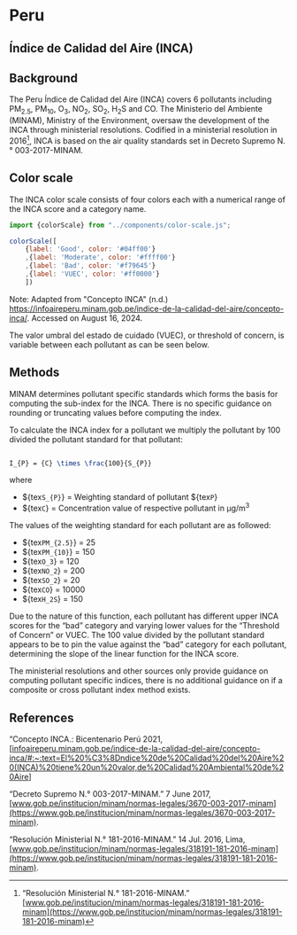 # Peru

## Índice de Calidad del Aire (INCA)

## Background

The Peru Índice de Calidad del Aire (INCA) covers 6 pollutants including PM<sub>2.5</sub>, PM<sub>10</sub>, O<sub>3</sub>, NO<sub>2</sub>, SO<sub>2</sub>, H<sub>2</sub>S and CO. The Ministerio del Ambiente (MINAM), Ministry of the Environment, oversaw the development of the INCA through ministerial resolutions. Codified in a ministerial resolution in 2016[^1], INCA is based on the air quality standards set in Decreto Supremo N.° 003-2017-MINAM.  

## Color scale

The INCA color scale consists of four colors each with a numerical range of the INCA score and a category name.


```js
import {colorScale} from "../components/color-scale.js";
```

```js
colorScale([
    {label: 'Good', color: '#04ff00'}
    ,{label: 'Moderate', color: '#ffff00'}
    ,{label: 'Bad', color: '#f79645'}
    ,{label: 'VUEC', color: '#ff0000'}
    ])
```

Note: Adapted from "Concepto INCA" (n.d.) <https://infoaireperu.minam.gob.pe/indice-de-la-calidad-del-aire/concepto-inca/>. Accessed on August 16, 2024.

The valor umbral del estado de cuidado (VUEC), or threshold of concern, is variable between each pollutant as can be seen below.

## Methods

MINAM determines pollutant specific standards which forms the basis for computing the sub-index for the INCA. There is no specific guidance on rounding or truncating values before computing the index.

To calculate the INCA index for a pollutant we multiply the pollutant by 100 divided the pollutant standard for that pollutant:

```tex

I_{P} = {C} \times \frac{100}{S_{P}} 

```

where  

* ${tex`S_{P}`} = Weighting standard of pollutant ${tex`P`}
* ${tex`C`} = Concentration value of respective pollutant in µg/m<sup>3</sup>

The values of the weighting standard for each pollutant are as followed:  

* ${tex`PM_{2.5}`} = 25  
* ${tex`PM_{10}`} = 150  
* ${tex`O_3`} = 120  
* ${tex`NO_2`} = 200
* ${tex`SO_2`} = 20  
* ${tex`CO`} = 10000  
* ${tex`H_2S`} = 150  

Due to the nature of this function, each pollutant has different upper INCA scores for the “bad” category and varying lower values for the “Threshold of Concern” or VUEC. The 100 value divided by the pollutant standard appears to be to pin the value against the “bad” category for each pollutant, determining the slope of the linear function for the INCA score.

The ministerial resolutions and other sources only provide guidance on computing pollutant specific indices, there is no additional guidance on if a composite or cross pollutant index method exists.

## References

“Concepto INCA.: Bicentenario Perú 2021, [[infoaireperu.minam.gob.pe/indice-de-la-calidad-del-aire/concepto-inca/#:~:text=El%20%C3%8Dndice%20de%20Calidad%20del%20Aire%20(INCA)%20tiene%20un%20valor,de%20Calidad%20Ambiental%20de%20Aire](https://infoaireperu.minam.gob.pe/indice-de-la-calidad-del-aire/concepto-inca/#:~:text=El%20%C3%8Dndice%20de%20Calidad%20del%20Aire%20(INCA)%20tiene%20un%20valor,de%20Calidad%20Ambiental%20de%20Aire)]

“Decreto Supremo N.° 003-2017-MINAM.” 7 June 2017, [www.gob.pe/institucion/minam/normas-legales/3670-003-2017-minam](https://www.gob.pe/institucion/minam/normas-legales/3670-003-2017-minam).

“Resolución Ministerial N.° 181-2016-MINAM.” 14 Jul. 2016, Lima, [www.gob.pe/institucion/minam/normas-legales/318191-181-2016-minam](https://www.gob.pe/institucion/minam/normas-legales/318191-181-2016-minam).

[^1]: “Resolución Ministerial N.° 181-2016-MINAM.” [www.gob.pe/institucion/minam/normas-legales/318191-181-2016-minam](https://www.gob.pe/institucion/minam/normas-legales/318191-181-2016-minam)
